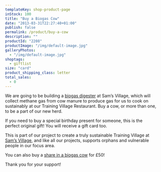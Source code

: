 ```yaml
---
templateKey: shop-product-page
inStock: 100
title: "Buy a Biogas Cow"
date: "2013-03-31T22:27:40+01:00"
publish: false
permalink: /product/buy-a-cow
description: ""
productId: "2208"
productImage: "/img/default-image.jpg"
galleryPhotos:
  - "/img/default-image.jpg"
shoptags:
  - giftlist
size: "card"
product_shipping_class: letter
total_sales:
  - 0
---
```


We are going to be building a [biogas digester](https://www.africanvision.org.uk/sams-village/biogas/) at Sam’s Village, which will collect methane gas from cow manure to produce gas for us to cook on sustainably at our Training Village Restaurant. Buy a cow, or more than one, to be a part of our new herd.

If you need to buy a special birthday present for someone, this is the perfect original gift! You will receive a gift card too.

This is part of our project to create a truly sustainable Training Village at [Sam’s Village](https://www.africanvision.org.uk/sams-village/), and like all our projects, supports orphans and vulnerable people in our focus area.

You can also buy a [share in a biogas cow](https://www.africanvision.org.uk/product/buy-a-biogas-cow-share/) for £50!

Thank you for your support!
